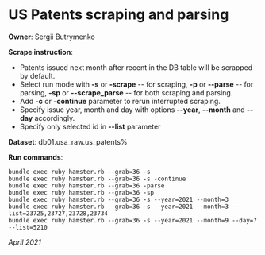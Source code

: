 # US Patents scraping and parsing
**Owner**: Sergii Butrymenko
 
**Scrape instruction**: 
* Patents issued next month after recent in the DB table will be scrapped by default.
* Select run mode with **-s** or **-scrape** -- for scraping, **-p** or **--parse** -- for parsing,  **-sp** or **--scrape_parse** -- for both scraping and parsing.
* Add **-c** or **-continue** parameter to rerun interrupted scraping.
* Specify issue year, month and day with options **--year**, **--month** and **--day** accordingly.
* Specify only selected id in **--list** parameter

**Dataset**:
db01.usa_raw.us_patents%

**Run commands**: 

    bundle exec ruby hamster.rb --grab=36 -s
    bundle exec ruby hamster.rb --grab=36 -s -continue
    bundle exec ruby hamster.rb --grab=36 -parse
    bundle exec ruby hamster.rb --grab=36 -sp
    bundle exec ruby hamster.rb --grab=36 -s --year=2021 --month=3
    bundle exec ruby hamster.rb --grab=36 -s --year=2021 --month=3 --list=23725,23727,23728,23734
    bundle exec ruby hamster.rb --grab=36 -s --year=2021 --month=9 --day=7 --list=5210

_April 2021_
